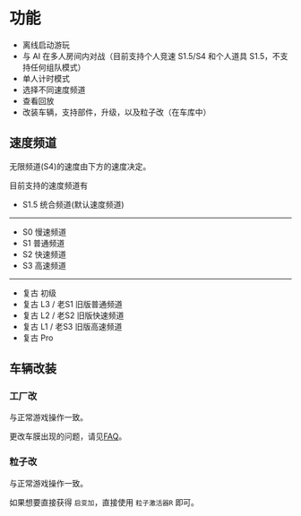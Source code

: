 # 功能

- 离线启动游玩
- 与 AI 在多人房间内对战（目前支持个人竞速 S1.5/S4 和个人道具 S1.5，不支持任何组队模式）
- 单人计时模式
- 选择不同速度频道
- 查看回放
- 改装车辆，支持部件，升级，以及粒子改（在车库中）

## 速度频道

无限频道(S4)的速度由下方的速度决定。

目前支持的速度频道有

- S1.5 统合频道(默认速度频道)

---

- S0 慢速频道
- S1 普通频道
- S2 快速频道
- S3 高速频道

---

- 复古 初级
- 复古 L3 / 老S1 旧版普通频道
- 复古 L2 / 老S2 旧版快速频道
- 复古 L1 / 老S3 旧版高速频道
- 复古 Pro

## 车辆改装

### 工厂改

与正常游戏操作一致。

更改车膜出现的问题，请见[FAQ](https://themagicflute.github.io/Launcher_V2/FAQ/#xx)。

### 粒子改

与正常游戏操作一致。

如果想要直接获得 `启变加`，直接使用 `粒子激活器R` 即可。
